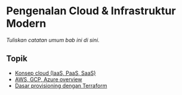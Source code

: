 # Pengenalan Cloud & Infrastruktur Modern

_Tuliskan catatan umum bab ini di sini._

## Topik

- [Konsep cloud (IaaS, PaaS, SaaS)](01--onsep-cloud-aa-aa-aa-.md)
- [AWS, GCP, Azure overview](02--zure-overview.md)
- [Dasar provisioning dengan Terraform](03--asar-provisioning-dengan-erraform.md)

